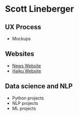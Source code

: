 # Scott Lineberger

## UX Process
- Mockups

## Websites
- [News Website](https://matsunagateitoku.github.io/news/)
- [Haiku Website](https://matsunagateitoku.github.io/news/)

## Data science and NLP
- Python projects
- NLP projects
- ML projects
